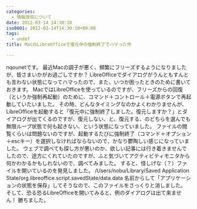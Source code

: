 ```yaml
---
categories:
  - 情報技術について
date: 2012-03-14 14:30:10
iso8601: 2012-03-14T14:30:10+09:00
tags:
  - undef
title: MacのLibreOfficeで復元中の強制終了でハマった件

---
```


nqounetです。
最近Macの調子が悪く、頻繁にフリーズするようになりましたが、皆さまいかがお過ごしですか？
LibreOfficeでダイアログがうんともすんとも言わない状態になってハマったので、また、いつか困ったときのために書いておきます。
MacではLibreOfficeを使っているのですが、フリーズからの回復（というか強制再起動）のために、コマンド＋コントロール＋電源ボタンで再起動していたいました。
その時、どんなタイミングなのかよくわかりませんが、LibreOfficeを起動すると「復元中に強制終了しました。復元しますか？」とダイアログが出てくるのですが、復元しない、と、復元する、のどちらを選んでも無限ループ状態で何も起きない、という状態になっていました。
ファイルの閲覧くらいは問題ないのですが、起動するたびに強制終了（コマンド＋オプション＋escキー）を選択しなければならないので、かなり鬱陶しい感じになっていました。
ウェブで調べても探し方が悪いのか、欲しい記事には行き着きませんでしたので、途方にくれていたのですが、ふと気づいてアクティビティモニタから何かわかるかもしれないので、調べてみました。
すると、怪しげな（？）ファイルを開いているのを発見しました。
/Users/nobu/Library/Saved Application State/org.libreoffice.script.savedState/data.data
名前からして「アプリケーションの状態を保存」してそうなので、このファイルをさっくりと消しました。
そして、恐る恐るLibreOfficeを開いてみると、例のダイアログは出て来ません！
勝ちました。
    	